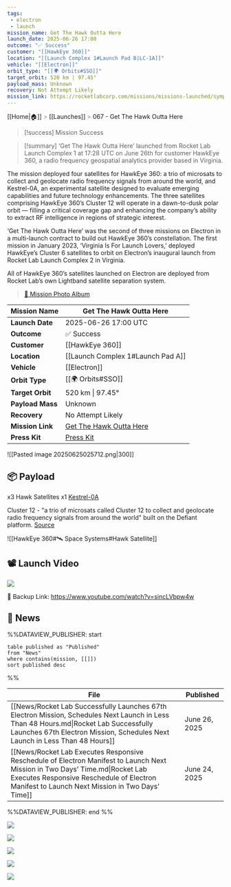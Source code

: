 ```yaml
---
tags:
 - electron
 - launch
mission_name: Get The Hawk Outta Here
launch_date: 2025-06-26 17:00
outcome: "✅ Success"
customer: "[[HawkEye 360]]"
location: "[[Launch Complex 1#Launch Pad B|LC-1A]]"
vehicle: "[[Electron]]"
orbit_type: "[[🌍 Orbits#SSO]]"
target_orbit: 520 km | 97.45°
payload_mass: Unknown
recovery: Not Attempt Likely
mission_link: https://rocketlabcorp.com/missions/missions-launched/symphony-in-the-stars/
---
```

[[Home|🏠]]  <span style="color: LightSlateGray">></span> <span class="no-hover">[[Launches]]</span>  <span style="color: LightSlateGray">></span>  067 - Get The Hawk Outta Here

>[!success] Mission Success

>[!summary]
‘Get The Hawk Outta Here’ launched from Rocket Lab Launch Complex 1 at 17:28 UTC on June 26th for customer HawkEye 360, a radio frequency geospatial analytics provider based in Virginia.
>
The mission deployed four satellites for HawkEye 360: a trio of microsats to collect and geolocate radio frequency signals from around the world, and Kestrel-0A, an experimental satellite designed to evaluate emerging capabilities and future technology enhancements. The three satellites comprising HawkEye 360’s Cluster 12 will operate in a dawn-to-dusk polar orbit — filling a critical coverage gap and enhancing the company’s ability to extract RF intelligence in regions of strategic interest.
>
‘Get The Hawk Outta Here’ was the second of three missions on Electron in a multi-launch contract to build out HawkEye 360’s constellation. The first mission in January 2023, ‘Virginia Is For Launch Lovers,’ deployed HawkEye’s Cluster 6 satellites to orbit on Electron’s inaugural launch from Rocket Lab Launch Complex 2 in Virginia.
>
All of HawkEye 360’s satellites launched on Electron are deployed from Rocket Lab’s own Lightband satellite separation system.
>
>[📸 Mission Photo Album](https://www.flickr.com/photos/rocketlab/albums/72177720327142787/)


| **Mission Name** | Get The Hawk Outta Here                                                                                   |
| ---------------- | --------------------------------------------------------------------------------------------------------- |
| **Launch Date**  | 2025-06-26 17:00 UTC                                                                                      |
| **Outcome**      | ✅ Success                                                                                                 |
| **Customer**     | [[HawkEye 360]]                                                                                           |
| **Location**     | [[Launch Complex 1#Launch Pad A]]                                                                         |
| **Vehicle**      | [[Electron]]                                                                                              |
| **Orbit Type**   | [[🌍 Orbits#SSO]]                                                                                         |
| **Target Orbit** | 520 km \| 97.45°                                                                                          |
| **Payload Mass** | Unknown                                                                                                   |
| **Recovery**     | No Attempt Likely                                                                                         |
| **Mission Link** | [Get The Hawk Outta Here](https://rocketlabcorp.com/missions/missions-launched/get-the-hawk-outta-here/)  |
| **Press Kit**    | [Press Kit](https://rocketlabcorp.com/assets/Uploads/RL-F68-Get-The-Hawk-Outta-Here-Presskit-1-_-sml.pdf) |

![[Pasted image 20250625025712.png|300]]

## 📦 Payload

x3 Hawk Satellites
x1 [Kestrel-0A](https://space.skyrocket.de/doc_sdat/kestrel-0a.htm)

Cluster 12 - "a trio of microsats called Cluster 12 to collect and geolocate radio frequency signals from around the world" built on the Defiant platform. 
[Source](https://www.utias-sfl.net/hawkeye-360-begins-manufacturing-of-satellite-clusters-12-and-13-under-space-flight-laboratorys-flex-production-program/)

![[HawkEye 360#🛰️ Space Systems#Hawk Satellite]]

## 📽️ Launch Video

![](https://www.youtube.com/watch?v=sincLVbpw4w)

🔗 Backup Link: https://www.youtube.com/watch?v=sincLVbpw4w
## 📰 News

%%DATAVIEW_PUBLISHER: start
```
table published as "Published"
from "News"
where contains(mission, [[]])
sort published desc
```
%%

| File                                                                                                                                                                                                                         | Published     |
| ---------------------------------------------------------------------------------------------------------------------------------------------------------------------------------------------------------------------------- | ------------- |
| [[News/Rocket Lab Successfully Launches 67th Electron Mission, Schedules Next Launch in Less Than 48 Hours.md\|Rocket Lab Successfully Launches 67th Electron Mission, Schedules Next Launch in Less Than 48 Hours]]         | June 26, 2025 |
| [[News/Rocket Lab Executes Responsive Reschedule of Electron Manifest to Launch Next Mission in Two Days’ Time.md\|Rocket Lab Executes Responsive Reschedule of Electron Manifest to Launch Next Mission in Two Days’ Time]] | June 24, 2025 |

%%DATAVIEW_PUBLISHER: end %%

![](https://x.com/RocketLab/status/1938632366236594342)

![](https://x.com/RocketLab/status/1938302329956208683)

![](https://x.com/RocketLab/status/1938288994707771466)

![](https://x.com/RocketLab/status/1938275228968501527)

![](https://x.com/RocketLab/status/1937612162547286431)